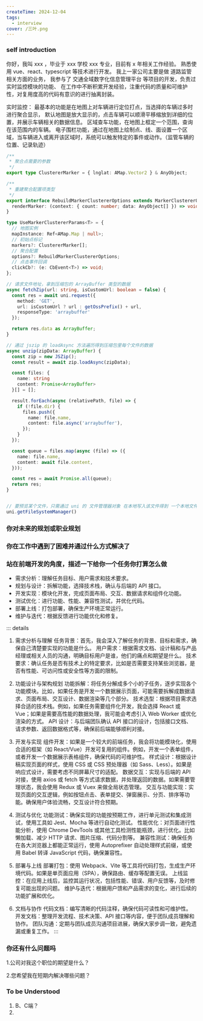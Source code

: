 ```yaml
---
createTime: 2024-12-04
tags:
  - interview
cover: /三叶.png
---
```


### self introduction

你好，我叫 xxx ，毕业于 xxx 学校 xxx 专业，目前有 x 年相关工作经验。
熟悉使用 vue、react、typescript 等技术进行开发。
我上一家公司主要是做 道路监管 相关方面的业务，
我参与了 交通全域数字化信息管理平台 等项目的开发，负责过实时监控模块的功能、
在工作中不断积累开发经验，注重代码的质量和可维护性，对复用度高的代码有意识的进行抽离封装。


实时监控：
  最基本的功能是在地图上对车辆进行定位打点，当选择的车辆过多时进行聚合显示，
  默认地图是放大显示的，点击车辆可以顺滑平移缩放到详细的位置，并展示车辆相关的数据信息。
  区域查车功能，在地图上框定一个范围，查询在该范围内的车辆。
  电子围栏功能，通过在地图上绘制点、线、面设置一个区域，当车辆进入或离开该区域时，系统可以触发特定的事件或动作。（监管车辆的位置、记录轨迹）

```ts
/**
 * 聚合点需要的参数
 */
export type ClustererMarker = { lnglat: AMap.Vector2 } & AnyObject;

/**
 * 重建聚合配置项类型
 */
export interface RebuildMarkerClustererOptions extends MarkerClustererOptions {
  renderMarker: (context: { count: number; data: AnyObject[] }) => void;
}

type UseMarkerClustererParams<T> = {
  // 地图实例
  mapInstance: Ref<AMap.Map | null>;
  // 初始点标记
  markers?: ClustererMarker[];
  // 聚合配置
  options?: RebuildMarkerClustererOptions;
  // 点击事件回调
  clickCb?: (e: CbEvent<T>) => void;
};
```

```ts
// 请求文件地址，拿到压缩包的 ArrayBuffer 类型的数据
async fetchZip(url: string, isCustomUrl: boolean = false) {
  const res = await uni.request({
    method: 'GET',
    url: isCustomUrl ? url : getOssPrefix() + url,
    responseType: 'arraybuffer'
  });

  return res.data as ArrayBuffer;
}

// 通过 jszip 的 loadAsync 方法遍历得到压缩包里每个文件的数据
async unzip(zipData: ArrayBuffer) {
  const zip = new JSZip();
  const result = await zip.loadAsync(zipData);

  const files: {
    name: string
    content: Promise<ArrayBuffer>
  }[] = [];

  result.forEach(async (relativePath, file) => {
    if (!file.dir) {
      files.push({
        name: file.name,
        content: file.async('arraybuffer'),
      });
    }
  });

  const queue = files.map(async (file) => ({
    name: file.name,
    content: await file.content,
  }));

  const res = await Promise.all(queue);
  return res;
}


// 要预览某个文件，只需通过 uni 的 文件管理器对象 在本地写入该文件得到 一个本地文件地址就可以了
uni.getFileSystemManager()
```

### 你对未来的规划或职业规划


### 你在工作中遇到了困难并通过什么方式解决了



### 站在前端开发的角度，描述一下给你一个任务你打算怎么做

- 需求分析：理解任务目标、用户需求和技术要求。
- 规划与设计：拆解功能，选择技术栈，确认与后端的 API 接口。
- 开发实现：模块化开发，完成页面布局、交互、数据请求和组件化功能。
- 测试优化：进行功能、性能、兼容性测试，并优化代码。
- 部署上线：打包部署，确保生产环境正常运行。
- 维护与迭代：根据反馈进行功能优化和修复。

::: details
1. 需求分析与理解
任务背景：首先，我会深入了解任务的背景、目标和需求，确保自己清楚要实现的功能是什么。
用户需求：根据需求文档、设计稿和与产品经理或相关人员的沟通，明确目标用户是谁，他们的痛点和期望是什么。
技术要求：确认任务是否有技术上的特定要求，比如是否需要支持某些浏览器，是否有性能、可访问性或安全性等方面的限制。

2. 功能设计与架构规划
功能拆解：将任务分解成多个小的子任务，逐步实现各个功能模块。比如，如果任务是开发一个数据展示页面，可能需要拆解成数据请求、页面布局、交互设计、数据渲染等几个部分。
技术选型：根据项目需求选择合适的技术栈。例如，如果任务需要组件化开发，我会选择 React 或 Vue；如果是需要高性能的数据处理，我可能会考虑引入 Web Worker 或优化渲染的方式。
API 设计：与后端团队确认 API 接口的设计，包括接口文档、请求参数、返回数据格式等，确保前后端能够顺利对接。

3. 开发与实现
组件开发：如果是一个较大的前端任务，我会将功能模块化，使用合适的框架（如 React/Vue）开发可复用的组件。例如，开发一个表单组件，或者开发一个数据展示表格组件，确保代码的可维护性。
样式设计：根据设计稿实现页面的样式，使用 CSS 或 CSS 预处理器（如 Sass、Less）。如果是响应式设计，需要考虑不同屏幕尺寸的适配。
数据交互：实现与后端的 API 对接，使用 axios 或 fetch 等方式请求数据，并处理返回的数据。如果需要管理状态，我会使用 Redux 或 Vuex 来做全局状态管理。
交互与功能实现：实现页面的交互逻辑，例如按钮点击、表单提交、弹窗展示、分页、排序等功能。确保用户体验流畅，交互设计符合预期。

4. 测试与优化
功能测试：确保实现的功能按预期工作，进行单元测试和集成测试，使用工具如 Jest、Mocha 等进行自动化测试。
性能优化：对页面进行性能分析，使用 Chrome DevTools 或其他工具检测性能瓶颈，进行优化。比如懒加载、减少 HTTP 请求、图片压缩、代码分割等。
兼容性测试：确保任务在各大浏览器上都能正常运行，使用 Autoprefixer 自动处理样式前缀，或使用 Babel 转译 JavaScript 代码，确保兼容性。

5. 部署与上线
部署打包：使用 Webpack、Vite 等工具将代码打包，生成生产环境代码。如果是单页面应用（SPA），确保路由、缓存等配置无误。
上线监控：在应用上线后，监控其运行状况，包括性能、错误、用户反馈等，及时修复可能出现的问题。
维护与迭代：根据用户馈和产品需求的变化，进行后续的功能扩展和优化。

6. 文档与协作
代码文档：编写清晰的代码注释，确保代码可读性和可维护性。
开发文档：整理开发流程、技术决策、API 接口等内容，便于团队成员理解和协作。
团队沟通：定期与团队成员沟通项目进展，确保大家步调一致，避免遗漏或重复工作。
:::



### 你还有什么问题吗

1.公司对我这个职位的期望是什么？

2.您希望我在短期内解决哪些问题？









### To be Understood
1. B、C端？
2. 